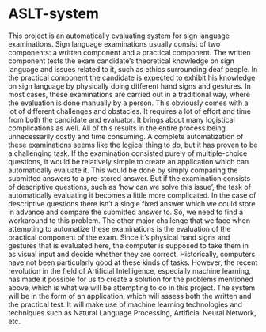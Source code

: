 # ASLT-system
This project is an automatically evaluating system for sign language examinations. Sign language examinations usually consist of two components: a written component and a practical component. The written component tests the exam candidate’s theoretical knowledge on sign language and issues related to it, such as ethics surrounding deaf people. In the practical component the candidate is expected to exhibit his knowledge on sign language by physically doing different hand signs and gestures. In most cases, these examinations are carried out in a traditional way, where the evaluation is done manually by a person. This obviously comes with a lot of different challenges and obstacles. It requires a lot of effort and time from both the candidate and evaluator. It brings about many logistical complications as well. All of this results in the entire process being unnecessarily costly and time consuming. A complete automatization of these examinations seems like the logical thing to do, but it has proven to be a challenging task. If the examination consisted purely of multiple-choice questions, it would be relatively simple to create an application which can automatically evaluate it. This would be done by simply comparing the submitted answers to a pre-stored answer. But if the examination consists of descriptive questions, such as ‘how can we solve this issue’, the task of automatically evaluating it becomes a little more complicated. In the case of descriptive questions there isn’t a single fixed answer which we could store in advance and compare the submitted answer to. So, we need to find a workaround to this problem. The other major challenge that we face when attempting to automatize these examinations is the evaluation of the practical component of the exam. Since it’s physical hand signs and gestures that is evaluated here, the computer is supposed to take them in as visual input and decide whether they are correct. Historically, computers have not been particularly good at these kinds of tasks. However, the recent revolution in the field of Artificial Intelligence, especially machine learning, has made it possible for us to create a solution for the problems mentioned above, which is what we will be attempting to do in this project. The system will be in the form of an application, which will assess both the written and the practical test. It will make use of machine learning technologies and techniques such as Natural Language Processing, Artificial Neural Network, etc.
